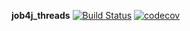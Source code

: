 **job4j_threads**
[![Build Status](https://travis-ci.org/amasterenko/job4j_threads.svg?branch=master)](https://travis-ci.org/amasterenko/job4j_threads)
[![codecov](https://codecov.io/gh/amasterenko/job4j_threads/branch/master/graph/badge.svg?token=UAILXALSII)](https://codecov.io/gh/amasterenko/job4j_threads)
